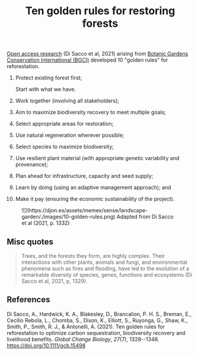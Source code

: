 ﻿---
backlinks:
- title: Ecosystem restoration (aka bush regneration)
  url: /memex/sense/landscape-garden/ecosystem-restoration.html
tags:
- ecosystem-restoration
- landscape
title: Ten golden rules for restoring forests
type: note
---
[Open access research](https://onlinelibrary.wiley.com/doi/10.1111/gcb.15498) (Di Sacco et al, 2021) arising from [Botanic Gardens Conservation International (BGCI)](https://www.bgci.org/news-events/scientists-lay-out-10-golden-rules-for-restoring-forests/) developed 10 "golden rules" for reforestation.


1. Protect existing forest first; 

    Start with what we have.
2. Work together (involving all stakeholders); 
3. Aim to maximize biodiversity recovery to meet multiple goals; 
4. Select appropriate areas for restoration; 
5. Use natural regeneration wherever possible; 
6. Select species to maximize biodiversity; 
7. Use resilient plant material (with appropriate genetic variability and provenance); 
8. Plan ahead for infrastructure, capacity and seed supply; 
9. Learn by doing (using an adaptive management approach); and 
10. Make it pay (ensuring the economic sustainability of the project).

<figure markdown>
![](https://djon.es/assets/memex/sense/landscape-garden/./images/10-golden-rules.png)
<caption>Adapted from Di Sacco et al (2021, p. 1332)<caption>
</figure>

## Misc quotes

> Trees, and the forests they form, are highly complex. Their interactions with other plants, animals and fungi, and environmental phenomena such as fires and flooding, have led to the evolution of a remarkable diversity of species, genes, functions and ecosystems (Di Sacco et al, 2021, p, 1329).

## References

Di Sacco, A., Hardwick, K. A., Blakesley, D., Brancalion, P. H. S., Breman, E., Cecilio Rebola, L., Chomba, S., Dixon, K., Elliott, S., Ruyonga, G., Shaw, K., Smith, P., Smith, R. J., & Antonelli, A. (2021). Ten golden rules for reforestation to optimize carbon sequestration, biodiversity recovery and livelihood benefits. *Global Change Biology*, *27*(7), 1328--1348. <https://doi.org/10.1111/gcb.15498>